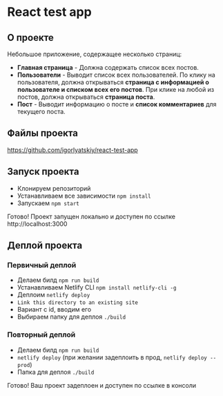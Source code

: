 # React test app

## О проекте

Небольшое приложение, содержащее несколько страниц:

- **Главная страница** - Должна содержать список всех постов.
- **Пользователи** - Выводит список всех пользователей. По клику на пользователя, должна открываться **страница с информацией о пользователе и списком всех его постов**.
  При клике на любой из постов, должна открываться **страница поста**.
- **Пост** - Выводит информацию о посте и **список комментариев** для текущего поста.

## Файлы проекта

https://github.com/igorlyatskiy/react-test-app

## Запуск проекта

- Клонируем репозиторий
- Устанавливаем все зависимости `npm install`
- Запускаем `npm start`

Готово! Проект запущен локально и доступен по ссылке http://localhost:3000

## Деплой проекта

### Первичный деплой

- Делаем билд `npm run build`
- Устанавливаем Netlify CLI `npm install netlify-cli -g`
- Деплоим `netlify deploy`
- `Link this directory to an existing site`
- Вариант с id, вводим его
- Выбираем папку для деплоя `./build`

### Повторный деплой

- Делаем билд `npm run build`
- `netlify deploy` (при желании задеплоить в прод, `netlify deploy --prod`)
- Папка для деплоя `./build`

Готово! Ваш проект задеплоен и доступен по ссылке в консоли
